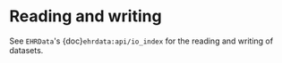 # Reading and writing

See `EHRData`'s {doc}`ehrdata:api/io_index` for the reading and writing of datasets.
